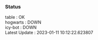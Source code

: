 ### Status


table : OK  
hogwarts : DOWN  
icy-bot : DOWN  
Latest Update : 2023-01-11 10:12:22.623807
